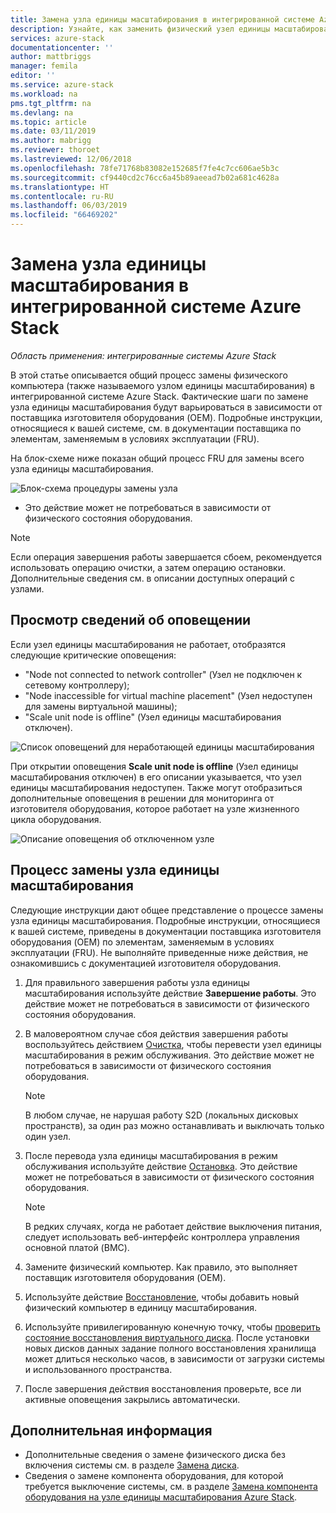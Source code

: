 ```yaml
---
title: Замена узла единицы масштабирования в интегрированной системе Azure Stack | Документация Майкрософт
description: Узнайте, как заменить физический узел единицы масштабирования в интегрированной системе Azure Stack.
services: azure-stack
documentationcenter: ''
author: mattbriggs
manager: femila
editor: ''
ms.service: azure-stack
ms.workload: na
pms.tgt_pltfrm: na
ms.devlang: na
ms.topic: article
ms.date: 03/11/2019
ms.author: mabrigg
ms.reviewer: thoroet
ms.lastreviewed: 12/06/2018
ms.openlocfilehash: 78fe71768b83082e152685f7fe4c7cc606ae5b3c
ms.sourcegitcommit: cf9440cd2c76cc6a45b89aeead7b02a681c4628a
ms.translationtype: HT
ms.contentlocale: ru-RU
ms.lasthandoff: 06/03/2019
ms.locfileid: "66469202"
---
```

# <a name="replace-a-scale-unit-node-on-an-azure-stack-integrated-system"></a>Замена узла единицы масштабирования в интегрированной системе Azure Stack

*Область применения: интегрированные системы Azure Stack*

В этой статье описывается общий процесс замены физического компьютера (также называемого узлом единицы масштабирования) в интегрированной системе Azure Stack. Фактические шаги по замене узла единицы масштабирования будут варьироваться в зависимости от поставщика изготовителя оборудования (OEM). Подробные инструкции, относящиеся к вашей системе, см. в документации поставщика по элементам, заменяемым в условиях эксплуатации (FRU).

На блок-схеме ниже показан общий процесс FRU для замены всего узла единицы масштабирования.

![Блок-схема процедуры замены узла](media/azure-stack-replace-node/replacenodeflow.png)

* Это действие может не потребоваться в зависимости от физического состояния оборудования.

> [!Note]  
> Если операция завершения работы завершается сбоем, рекомендуется использовать операцию очистки, а затем операцию остановки. Дополнительные сведения см. в описании доступных операций с узлами.  

## <a name="review-alert-information"></a>Просмотр сведений об оповещении

Если узел единицы масштабирования не работает, отобразятся следующие критические оповещения:

- "Node not connected to network controller" (Узел не подключен к сетевому контроллеру);
- "Node inaccessible for virtual machine placement" (Узел недоступен для замены виртуальной машины);
- "Scale unit node is offline" (Узел единицы масштабирования отключен).

![Список оповещений для неработающей единицы масштабирования](media/azure-stack-replace-node/nodedownalerts.png)

При открытии оповещения **Scale unit node is offline** (Узел единицы масштабирования отключен) в его описании указывается, что узел единицы масштабирования недоступен. Также могут отобразиться дополнительные оповещения в решении для мониторинга от изготовителя оборудования, которое работает на узле жизненного цикла оборудования.

![Описание оповещения об отключенном узле](media/azure-stack-replace-node/nodeoffline.png)

## <a name="scale-unit-node-replacement-process"></a>Процесс замены узла единицы масштабирования

Следующие инструкции дают общее представление о процессе замены узла единицы масштабирования. Подробные инструкции, относящиеся к вашей системе, приведены в документации поставщика изготовителя оборудования (OEM) по элементам, заменяемым в условиях эксплуатации (FRU). Не выполняйте приведенные ниже действия, не ознакомившись с документацией изготовителя оборудования.

1. Для правильного завершения работы узла единицы масштабирования используйте действие **Завершение работы**. Это действие может не потребоваться в зависимости от физического состояния оборудования. 

2. В маловероятном случае сбоя действия завершения работы воспользуйтесь действием [Очистка](azure-stack-node-actions.md#drain), чтобы перевести узел единицы масштабирования в режим обслуживания. Это действие может не потребоваться в зависимости от физического состояния оборудования.

   > [!NOTE]  
   > В любом случае, не нарушая работу S2D (локальных дисковых пространств), за один раз можно останавливать и выключать только один узел.

3. После перевода узла единицы масштабирования в режим обслуживания используйте действие [Остановка](azure-stack-node-actions.md#stop). Это действие может не потребоваться в зависимости от физического состояния оборудования.

   > [!NOTE]  
   > В редких случаях, когда не работает действие выключения питания, следует использовать веб-интерфейс контроллера управления основной платой (BMC).

4. Замените физический компьютер. Как правило, это выполняет поставщик изготовителя оборудования (OEM).
5. Используйте действие [Восстановление](azure-stack-node-actions.md#repair), чтобы добавить новый физический компьютер в единицу масштабирования.
6. Используйте привилегированную конечную точку, чтобы [проверить состояние восстановления виртуального диска](azure-stack-replace-disk.md#check-the-status-of-virtual-disk-repair-using-the-privileged-endpoint). После установки новых дисков данных задание полного восстановления хранилища может длиться несколько часов, в зависимости от загрузки системы и использованного пространства.
7. После завершения действия восстановления проверьте, все ли активные оповещения закрылись автоматически.

## <a name="next-steps"></a>Дополнительная информация

- Дополнительные сведения о замене физического диска без включения системы см. в разделе [Замена диска](azure-stack-replace-disk.md). 
- Сведения о замене компонента оборудования, для которой требуется выключение системы, см. в разделе [Замена компонента оборудования на узле единицы масштабирования Azure Stack](azure-stack-replace-component.md).
